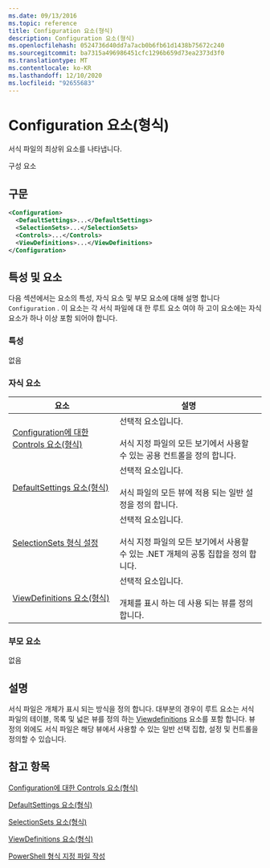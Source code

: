 ```yaml
---
ms.date: 09/13/2016
ms.topic: reference
title: Configuration 요소(형식)
description: Configuration 요소(형식)
ms.openlocfilehash: 0524736d40dd7a7acb0b6fb61d1438b75672c240
ms.sourcegitcommit: ba7315a496986451cfc1296b659d73ea2373d3f0
ms.translationtype: MT
ms.contentlocale: ko-KR
ms.lasthandoff: 12/10/2020
ms.locfileid: "92655683"
---
```

# <a name="configuration-element-format"></a>Configuration 요소(형식)

서식 파일의 최상위 요소를 나타냅니다.

구성 요소

## <a name="syntax"></a>구문

```xml
<Configuration>
  <DefaultSettings>...</DefaultSettings>
  <SelectionSets>...</SelectionSets>
  <Controls>...</Controls>
  <ViewDefinitions>...</ViewDefinitions>
</Configuration>

```

## <a name="attributes-and-elements"></a>특성 및 요소

다음 섹션에서는 요소의 특성, 자식 요소 및 부모 요소에 대해 설명 합니다 `Configuration` . 이 요소는 각 서식 파일에 대 한 루트 요소 여야 하 고이 요소에는 자식 요소가 하나 이상 포함 되어야 합니다.

### <a name="attributes"></a>특성

없음

### <a name="child-elements"></a>자식 요소

|요소|설명|
|-------------|-----------------|
|[Configuration에 대한 Controls 요소(형식)](./controls-element-for-configuration-format.md)|선택적 요소입니다.<br /><br /> 서식 지정 파일의 모든 보기에서 사용할 수 있는 공용 컨트롤을 정의 합니다.|
|[DefaultSettings 요소(형식)](./defaultsettings-element-format.md)|선택적 요소입니다.<br /><br /> 서식 파일의 모든 뷰에 적용 되는 일반 설정을 정의 합니다.|
|[SelectionSets 형식 설정](./selectionsets-element-format.md)|선택적 요소입니다.<br /><br /> 서식 지정 파일의 모든 보기에서 사용할 수 있는 .NET 개체의 공통 집합을 정의 합니다.|
|[ViewDefinitions 요소(형식)](./viewdefinitions-element-format.md)|선택적 요소입니다.<br /><br /> 개체를 표시 하는 데 사용 되는 뷰를 정의 합니다.|

### <a name="parent-elements"></a>부모 요소

없음

## <a name="remarks"></a>설명

서식 파일은 개체가 표시 되는 방식을 정의 합니다. 대부분의 경우이 루트 요소는 서식 파일의 테이블, 목록 및 넓은 뷰를 정의 하는 [Viewdefinitions](./viewdefinitions-element-format.md) 요소를 포함 합니다. 뷰 정의 외에도 서식 파일은 해당 뷰에서 사용할 수 있는 일반 선택 집합, 설정 및 컨트롤을 정의할 수 있습니다.

## <a name="see-also"></a>참고 항목

[Configuration에 대한 Controls 요소(형식)](./controls-element-for-configuration-format.md)

[DefaultSettings 요소(형식)](./defaultsettings-element-format.md)

[SelectionSets 요소(형식)](./selectionsets-element-format.md)

[ViewDefinitions 요소(형식)](./viewdefinitions-element-format.md)

[PowerShell 형식 지정 파일 작성](./writing-a-powershell-formatting-file.md)
